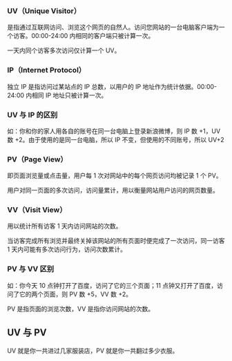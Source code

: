### UV（Unique Visitor）

是指通过互联网访问、浏览这个网页的自然人。访问您网站的一台电脑客户端为一个访客。00:00-24:00 内相同的客户端只被计算一次。

一天内同个访客多次访问仅计算一个 UV。

### IP（Internet Protocol）

独立 IP 是指访问过某站点的 IP 总数，以用户的 IP 地址作为统计依据。00:00-24:00 内相同 IP 地址只被计算一次。

### UV 与 IP 的区别

如：你和你的家人用各自的账号在同一台电脑上登录新浪微博，则 IP 数 +1，UV 数 +2。由于使用的是同一台电脑，所以 IP 不变，但使用的不同账号，所以 UV+2

### PV（Page View）

即页面浏览量或点击量，用户每 1 次对网站中的每个网页访问均被记录 1 个 PV。

用户对同一页面的多次访问，访问量累计，用以衡量网站用户访问的网页数量。

### VV（Visit View）

用以统计所有访客 1 天内访问网站的次数。

当访客完成所有浏览并最终关掉该网站的所有页面时便完成了一次访问，同一访客 1 天内可能有多次访问行为，访问次数累计。

### PV 与 VV 区别

如：你今天 10 点钟打开了百度，访问了它的三个页面；11 点钟又打开了百度，访问了它的两个页面，则 PV 数 +5，VV 数 +2。

PV 是指页面的浏览次数，VV 是指你访问网站的次数。

## UV 与 PV

UV 就是你一共进过几家服装店，PV 就是你一共翻过多少衣服。
